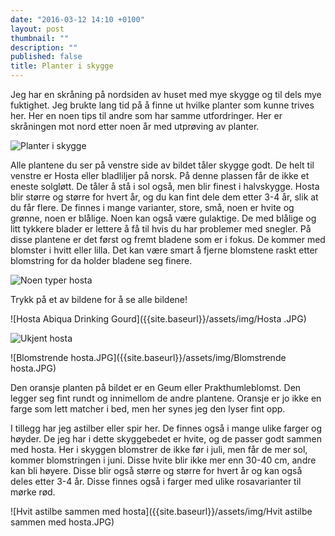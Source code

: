 ```yaml
---
date: "2016-03-12 14:10 +0100"
layout: post
thumbnail: ""
description: ""
published: false
title: Planter i skygge
---
```




Jeg har en skråning på nordsiden av huset med mye skygge og til dels mye fuktighet. Jeg brukte lang tid på å finne ut hvilke planter som kunne trives her. Her en noen tips til andre som har samme utfordringer.
Her er skråningen mot nord etter noen år med utprøving av planter.

![Planter i skygge]({{site.baseurl}}/assets/img/.JPG)

Alle plantene du ser på venstre side av bildet tåler skygge godt. De helt til venstre er Hosta eller bladliljer på norsk. På denne plassen får de ikke et eneste solgløtt. De tåler å stå i sol også, men blir finest i halvskygge. Hosta blir større og større for hvert år, og du kan fint dele dem etter 3-4 år, slik at du får flere. De finnes i mange varianter, store, små, noen er hvite og grønne, noen er blålige. Noen kan også være gulaktige. De med blålige og litt tykkere blader er lettere å få til hvis du har problemer med snegler. På disse plantene er det først og fremt bladene som er i fokus. De kommer med blomster i hvitt eller lilla. Det kan være smart å fjerne blomstene raskt etter blomstring for da holder bladene seg finere. 

<!--more-->

![Noen typer hosta]({{site.baseurl}}/assets/img/Hosta%20med%20mer.JPG)

Trykk på et av bildene for å se alle bildene!

![Hosta Abiqua Drinking Gourd]({{site.baseurl}}/assets/img/Hosta .JPG)

![Ukjent hosta]({{site.baseurl}}/assets/img/Hosta%20(2).JPG)

![Blomstrende hosta.JPG]({{site.baseurl}}/assets/img/Blomstrende hosta.JPG)

Den oransje planten på bildet er en Geum eller Prakthumleblomst. Den legger seg fint rundt og innimellom de andre plantene. Oransje er jo ikke en farge som lett matcher i bed, men her synes jeg den lyser fint opp.

I tillegg har jeg astilber eller spir her. De finnes også i mange ulike farger og høyder. De jeg har i dette skyggebedet er hvite, og de passer godt sammen med hosta. Her i skyggen blomstrer de ikke før i juli, men får de mer sol, kommer blomstringen i juni. Disse hvite blir ikke mer enn 30-40 cm, andre kan bli høyere. Disse blir også større og større for hvert år og kan også deles etter 3-4 år. Disse finnes også i farger med ulike rosavarianter til mørke rød. 

![Hvit astilbe sammen med hosta]({{site.baseurl}}/assets/img/Hvit astilbe sammen med hosta.JPG)





